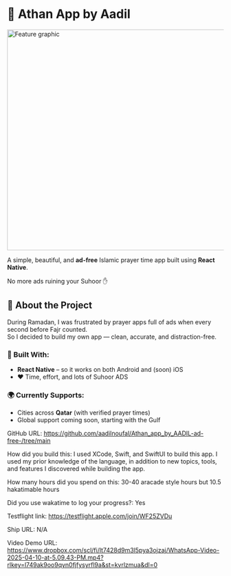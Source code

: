 # 🕌 Athan App by Aadil
<img width="512" alt="Feature graphic" src="https://github.com/user-attachments/assets/f0d53cc1-dea6-4671-bd27-e8e876af4772" />


A simple, beautiful, and **ad-free** Islamic prayer time app built using **React Native**.

No more ads ruining your Suhoor ✋

## 🚀 About the Project

During Ramadan, I was frustrated by prayer apps full of ads when every second before Fajr counted.  
So I decided to build my own app — clean, accurate, and distraction-free.

### 🔧 Built With:
- **React Native** – so it works on both Android and (soon) iOS
- ❤️ Time, effort, and lots of Suhoor ADS

### 🌍 Currently Supports:
- Cities across **Qatar** (with verified prayer times)
- Global support coming soon, starting with the Gulf

GitHub URL: https://github.com/aadilnoufal/Athan_app_by_AADIL-ad-free-/tree/main

How did you build this: I used XCode, Swift, and SwiftUI to build this app. I used my prior knowledge of the language, in addition to new topics, tools, and features I discovered while building the app.

How many hours did you spend on this:  30-40 aracade style hours but 10.5 hakatimable hours

Did you use wakatime to log your progress?: Yes

Testflight link: https://testflight.apple.com/join/WF25ZVDu

Ship URL: N/A

Video Demo URL: https://www.dropbox.com/scl/fi/lt7428d9m3l5pya3ojzaj/WhatsApp-Video-2025-04-10-at-5.09.43-PM.mp4?rlkey=l749ak9oo9qyn0fjfysyrfl9a&st=kvrlzmua&dl=0
